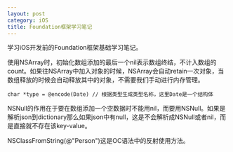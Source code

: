 ```yaml
---
layout: post
category: iOS
title: Foundation框架学习笔记
---
```


学习iOS开发前的Foundation框架基础学习笔记。

<!-- more -->

使用NSArray时，初始化数组添加的最后一个nil表示数组终结，不计入数组的count。如果往NSArray中加入对象的时候，NSArray会自动retain一次对象，当数组释放的时候会自动释放其中的对象，不需要我们手动进行内存管理。

``` oc
char *type = @encode(Date) // 根据类型生成类型名称，这里Date是一个结构体
```

NSNull的作用在于要在数组添加一个空数据时不能用nil，而要用NSNull。如果是解析json到dictionary那么如果json中有null，这是不会解析成NSNull或者nil，而是直接就不存在该key-value。

NSClassFromString(@"Person")这是OC语法中的反射使用方法。


